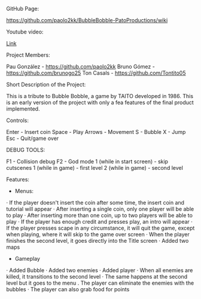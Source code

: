 GitHub Page:

https://github.com/paolo2kk/BubbleBobble-PatoProductions/wiki

Youtube video:

[Link](https://www.youtube.com/watch?v=cJDfPTf1ZG4) 

Project Members:

Pau González    -   https://github.com/paolo2kk
Bruno Gómez	    -   https://github.com/brunogo25
Ton Casals	    -   https://github.com/Tontito05

Short Description of the Project:

This is a tribute to Bubble Bobble, a game by TAITO developed in 1986.
This is an early version of the project with only a fea features of the final product implemented.

Controls:

Enter	- Insert coin
Space	- Play
Arrows	- Movement
S	- Bubble
X	- Jump
Esc 	- Quit/game over

DEBUG TOOLS:

F1	- Collision debug
F2	- God mode
1 (while in start screen) - skip cutscenes
1 (while in game) - first level
2 (while in game) - second level



Features:

- Menus:

· If the player doesn't insert the coin after some time, the insert coin and tutorial will appear
· After inserting a single coin, only one player will be able to play
· After inserting more than one coin, up to two players will be able to play
· If the player has enough credit and presses play, an intro will appear
· If the player presses scape in any circumstance, it will quit the game, except when playing, where it will skip to the game over screen
· When the player finishes the second level, it goes directly into the Title screen
· Added two maps

- Gameplay

· Added Bubble
· Added two enemies
· Added player
· When all enemies are killed, it transitions to the second level
· The same happens at the second level but it goes to the menu
. The player can eliminate the enemies with the bubbles
· The player can also grab food for points
